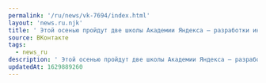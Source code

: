 ```yaml
---
permalink: '/ru/news/vk-7694/index.html'
layout: 'news.ru.njk'
title: ' Этой осенью пройдут две школы Академии Яндекса — разработки интерфейсов на Javascript и'
source: ВКонтакте
tags:
  - news_ru
description: ' Этой осенью пройдут две школы Академии Яндекса — разработки интерфейсов на Javascript и'
updatedAt: 1629889260
---
```

